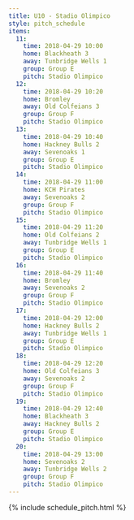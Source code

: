 ```yaml
---
title: U10 - Stadio Olimpico
style: pitch_schedule
items:
  11:
    time: 2018-04-29 10:00
    home: Blackheath 3
    away: Tunbridge Wells 1
    group: Group E
    pitch: Stadio Olimpico
  12:
    time: 2018-04-29 10:20
    home: Bromley
    away: Old Colfeians 3
    group: Group F
    pitch: Stadio Olimpico
  13:
    time: 2018-04-29 10:40
    home: Hackney Bulls 2
    away: Sevenoaks 1
    group: Group E
    pitch: Stadio Olimpico
  14:
    time: 2018-04-29 11:00
    home: KCH Pirates
    away: Sevenoaks 2
    group: Group F
    pitch: Stadio Olimpico
  15:
    time: 2018-04-29 11:20
    home: Old Colfeians 2
    away: Tunbridge Wells 1
    group: Group E
    pitch: Stadio Olimpico
  16:
    time: 2018-04-29 11:40
    home: Bromley
    away: Sevenoaks 2
    group: Group F
    pitch: Stadio Olimpico
  17:
    time: 2018-04-29 12:00
    home: Hackney Bulls 2
    away: Tunbridge Wells 1
    group: Group E
    pitch: Stadio Olimpico
  18:
    time: 2018-04-29 12:20
    home: Old Colfeians 3
    away: Sevenoaks 2
    group: Group F
    pitch: Stadio Olimpico
  19:
    time: 2018-04-29 12:40
    home: Blackheath 3
    away: Hackney Bulls 2
    group: Group E
    pitch: Stadio Olimpico
  20:
    time: 2018-04-29 13:00
    home: Sevenoaks 2
    away: Tunbridge Wells 2
    group: Group F
    pitch: Stadio Olimpico
---
```


{% include schedule_pitch.html %}

